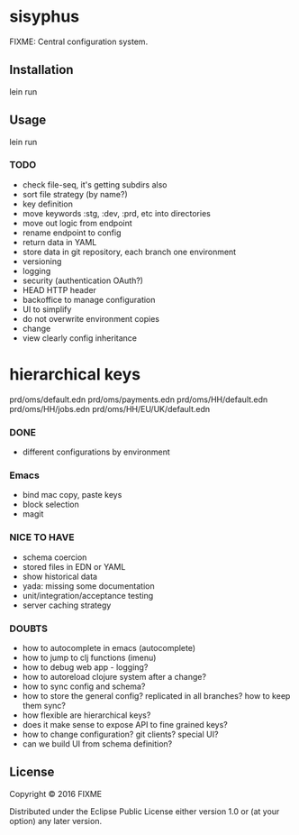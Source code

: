 # sisyphus

FIXME: Central configuration system.

## Installation

lein run

## Usage

lein run


### TODO
- check file-seq, it's getting subdirs also
- sort file strategy (by name?)
- key definition
- move keywords :stg, :dev, :prd, etc into directories
- move out logic from endpoint
- rename endpoint to config
- return data in YAML
- store data in git repository, each branch one environment
- versioning
- logging
- security (authentication OAuth?)
- HEAD HTTP header
- backoffice to manage configuration
- UI to simplify
- do not overwrite environment copies
- change 
- view clearly config inheritance

# hierarchical keys

prd/oms/default.edn
prd/oms/payments.edn
prd/oms/HH/default.edn
prd/oms/HH/jobs.edn
prd/oms/HH/EU/UK/default.edn

### DONE
- different configurations by environment

### Emacs
- bind mac copy, paste keys
- block selection
- magit

### NICE TO HAVE
- schema coercion
- stored files in EDN or YAML
- show historical data
- yada: missing some documentation
- unit/integration/acceptance testing
- server caching strategy


### DOUBTS
- how to autocomplete in emacs (autocomplete)
- how to jump to clj functions (imenu)
- how to debug web app - logging?
- how to autoreload clojure system after a change?
- how to sync config and schema?
- how to store the general config? replicated in all branches? how to keep them sync?
- how flexible are hierarchical keys?
- does it make sense to expose API to fine grained keys?
- how to change configuration? git clients? special UI?
- can we build UI from schema definition?


## License

Copyright © 2016 FIXME

Distributed under the Eclipse Public License either version 1.0 or (at
your option) any later version.